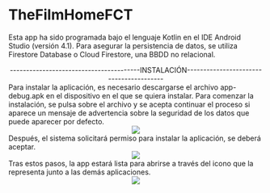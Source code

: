 # TheFilmHomeFCT
Esta app ha sido programada bajo el lenguaje Kotlin en el IDE Android Studio (versión 4.1). Para asegurar la persistencia de datos, se utiliza Firestore Database o Cloud Firestore, una BBDD no relacional.

<div align="center">----------------------------------------INSTALACIÓN----------------------------------------</div>
Para instalar la aplicación, es necesario descargarse el archivo app-debug.apk en el dispositivo en el que se quiera instalar.
Para comenzar la instalación, se pulsa sobre el archivo y se acepta continuar el proceso si aparece un mensaje de advertencia sobre la seguridad de los datos que puede aparecer por defecto. 
<div align="center"><img src="https://user-images.githubusercontent.com/65189116/159162721-3d191ad7-14a7-4b2b-a6ea-101ebe31616f.jpg"></div>
Después, el sistema solicitará permiso para instalar la aplicación, se deberá aceptar. 
<div align="center"><img src="https://user-images.githubusercontent.com/65189116/159162829-efaa2d6c-afae-41b8-a321-7f216e4a4a21.jpg"></div>
Tras estos pasos, la app estará lista para abrirse a través del icono que la representa junto a las demás aplicaciones. 
<div align="center"><img src="https://user-images.githubusercontent.com/65189116/159162971-457661fd-d9ae-4844-a884-6ae791c9c1b6.jpg"></div>
